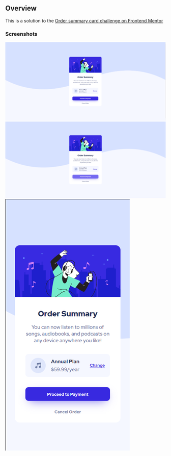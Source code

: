 ## Overview

This is a solution to the [Order summary card challenge on Frontend Mentor](https://www.frontendmentor.io/challenges/order-summary-component-QlPmajDUj)

### Screenshots

![](./screenshots/desktop.png)
![](./screenshots/hover_state.png)
![](./screenshots/mobile.png)

